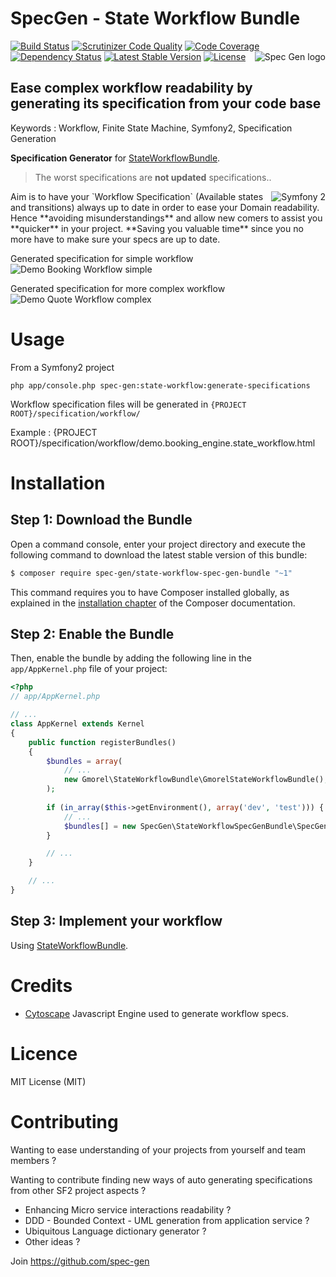 SpecGen - State Workflow Bundle
===============================

[![Build Status](https://travis-ci.org/spec-gen/state-workflow-spec-gen-bundle.svg?branch=master)](https://travis-ci.org/spec-gen/state-workflow-spec-gen-bundle)
[![Scrutinizer Code Quality](https://scrutinizer-ci.com/g/spec-gen/state-workflow-spec-gen-bundle/badges/quality-score.png?b=master)](https://scrutinizer-ci.com/g/spec-gen/state-workflow-spec-gen-bundle/?branch=master)
[![Code Coverage](https://scrutinizer-ci.com/g/spec-gen/state-workflow-spec-gen-bundle/badges/coverage.png?b=master)](https://scrutinizer-ci.com/g/spec-gen/state-workflow-spec-gen-bundle/?branch=master)
[![Dependency Status](https://www.versioneye.com/user/projects/55460de92405490d1f000002/badge.svg?style=flat)](https://www.versioneye.com/user/projects/55460de92405490d1f000002)
[![Latest Stable Version](https://poser.pugx.org/spec-gen/state-workflow-spec-gen-bundle/v/stable.svg)](https://packagist.org/packages/spec-gen/state-workflow-spec-gen-bundle)
[![License](https://poser.pugx.org/gmorel/state-workflow-bundle/license)](https://packagist.org/packages/gmorel/state-workflow-bundle)
<img src ="https://avatars3.githubusercontent.com/u/12191789?v=3&s=200" alt="Spec Gen logo" align="right"/>

Ease complex workflow readability by generating its specification from your code base
---------------------------------------------

Keywords : Workflow, Finite State Machine, Symfony2, Specification Generation

**Specification Generator** for [StateWorkflowBundle](https://github.com/gmorel/StateWorkflowBundle).

> The worst specifications are **not updated** specifications..

<img src ="https://raw.githubusercontent.com/spec-gen/state-workflow-spec-gen-bundle/master/doc/symfony.png" alt="Symfony 2" align="right"/>
Aim is to have your `Workflow Specification` (Available states and transitions) always up to date in order to ease your Domain readability.
Hence **avoiding misunderstandings** and allow new comers to assist you **quicker** in your project.
**Saving you valuable time** since you no more have to make sure your specs are up to date.

Generated specification for simple workflow 
![Demo Booking Workflow simple](https://raw.githubusercontent.com/spec-gen/state-workflow-spec-gen-bundle/master/doc/demo-booking-workflow.png "Demo Booking Workflow simple")





Generated specification for more complex workflow
![Demo Quote Workflow complex](https://raw.githubusercontent.com/spec-gen/state-workflow-spec-gen-bundle/master/doc/demo-quote-workflow-complex.png "Demo Quote Workflow complex")


Usage
=====

From a Symfony2 project

```cli
php app/console.php spec-gen:state-workflow:generate-specifications
```

Workflow specification files will be generated in `{PROJECT ROOT}/specification/workflow/`

Example : {PROJECT ROOT}/specification/workflow/demo.booking_engine.state_workflow.html


Installation
============

Step 1: Download the Bundle
---------------------------

Open a command console, enter your project directory and execute the
following command to download the latest stable version of this bundle:

```bash
$ composer require spec-gen/state-workflow-spec-gen-bundle "~1"
```

This command requires you to have Composer installed globally, as explained
in the [installation chapter](https://getcomposer.org/doc/00-intro.md)
of the Composer documentation.

Step 2: Enable the Bundle
-------------------------

Then, enable the bundle by adding the following line in the `app/AppKernel.php`
file of your project:

```php
<?php
// app/AppKernel.php

// ...
class AppKernel extends Kernel
{
    public function registerBundles()
    {
        $bundles = array(
            // ...
            new Gmorel\StateWorkflowBundle\GmorelStateWorkflowBundle(),
        );
        
        if (in_array($this->getEnvironment(), array('dev', 'test'))) {
            // ...
            $bundles[] = new SpecGen\StateWorkflowSpecGenBundle\SpecGenStateWorkflowSpecGenBundle();
        }

        // ...
    }

    // ...
}
```

Step 3: Implement your workflow
-------------------------------

Using [StateWorkflowBundle](https://github.com/gmorel/StateWorkflowBundle).

Credits
=======

- [Cytoscape](http://www.cytoscape.org) Javascript Engine used to generate workflow specs.

Licence
=======

MIT License (MIT)

Contributing
============

Wanting to ease understanding of your projects from yourself and team members ?

Wanting to contribute finding new ways of auto generating specifications from other SF2 project aspects ?
- Enhancing Micro service interactions readability ?
- DDD - Bounded Context - UML generation from application service ?
- Ubiquitous Language dictionary generator ?
- Other ideas ?

Join https://github.com/spec-gen
